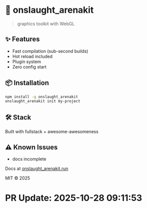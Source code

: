 # 🚀 onslaught_arenakit

> graphics toolkit with WebGL

## ✨ Features

- Fast compilation (sub-second builds)
- Hot reload included
- Plugin system
- Zero config start

## 📦 Installation

```bash
npm install -g onslaught_arenakit
onslaught_arenakit init my-project
```

## 🛠️ Stack

Built with fullstack + awesome-awesomeness

## ⚠️ Known Issues

- docs incomplete

Docs at [onslaught_arenakit.run](https://onslaught_arenakit.run)

MIT © 2025

# PR Update: 2025-10-28 09:11:53
